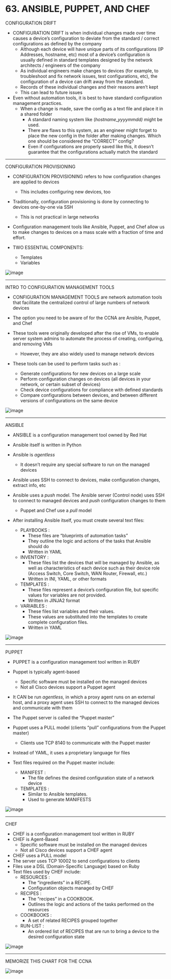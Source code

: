 # 63. ANSIBLE, PUPPET, AND CHEF

CONFIGURATION DRIFT

- CONFIGURATION DRIFT is when individual changes made over time causes a device’s configuration to deviate from the standard / correct configurations as defined by the company
    - Although each device will have unique parts of its configurations (IP Addresses, hostname, etc) most of a device’s configuration is usually defined in standard templates designed by the network architects / engineers of the company
    - As individual engineers make changes to devices (for example, to troubleshoot and fix network issues, test configurations, etc), the configuration of a device can drift away from the standard.
    - Records of these individual changes and their reasons aren’t kept
    - This can lead to future issues
- Even without automation tools, it is best to have standard configuration management practices.
    - When a change is made, save the config as a text file and place it in a shared folder
        - A standard naming system like (*hostname_yyyymmdd)* might be used.
        - There are flaws to this system, as an engineer might forget to place the new config in the folder after making changes. Which one should be considered the “CORRECT” config?
        - Even if configurations are properly saved like this, it doesn’t guarantee that the configurations actually match the standard
---

CONFIGURATION PROVISIONING

- CONFIGURATION PROVISIONING refers to how configuration changes are applied to devices
    - This includes configuring new devices, too
- Traditionally, configuration provisioning is done by connecting to devices one-by-one via SSH
    - This is not practical in large networks
- Configuration management tools like Ansible, Puppet, and Chef allow us to make changes to devices on a mass scale with a fraction of time and effort.

- TWO ESSENTIAL COMPONENTS:
    - Templates
    - Variables

![image](https://github.com/psaumur/CCNA/assets/106411237/0c74b2a6-1ce7-4758-b6b8-340594d567c3)

---

INTRO TO CONFIGURATION MANAGEMENT TOOLS

- CONFIGURATION MANAGEMENT TOOLS are network automation tools that facilitate the centralized control of large numbers of network devices
- The option you need to be aware of for the CCNA are Ansible, Puppet, and Chef
- These tools were originally developed after the rise of VMs, to enable server system admins to automate the process of creating, configuring, and removing VMs
    - However, they are also widely used to manage network devices
    
- These tools can be used to perform tasks such as :
    - Generate configurations for new devices on a large scale
    - Perform configuration changes on devices (all devices in your network, or certain subset of devices)
    - Check device configurations for compliance with defined standards
    - Compare configurations between devices, and between different versions of configurations on the same device

![image](https://github.com/psaumur/CCNA/assets/106411237/f9eb7783-5e42-4cfe-aec8-8b57cd316f4d)

---

ANSIBLE 

- ANSIBLE is a configuration management tool owned by Red Hat
- Ansible itself is written in Python
- Ansible is *agentless*
    - It doesn’t require any special software to run on the managed devices
- Ansible uses SSH to connect to devices, make configuration changes, extract info, etc
- Ansible uses a *push* model. The Ansible server (Control node) uses SSH to connect to managed devices and *push* configuration changes to them
    - Puppet and Chef use a *pull* model
    
- After installing Ansible itself, you must create several text files:
    - PLAYBOOKS :
        - These files are “blueprints of automation tasks”
        - They outline the logic and actions of the tasks that Ansible should do
        - Written in YAML
    - INVENTORY :
        - These files list the devices that will be managed by Ansible, as well as characteristics of each device such as their device role (Access Switch, Core Switch, WAN Router, Firewall, etc.)
        - Written in INI, YAML, or other formats
    - TEMPLATES :
        - These files represent a device’s configuration file, but specific values for variables are not provided.
        - Written in JINJA2 format
    - VARIABLES :
        - These files list variables and their values.
        - These values are substituted into the templates to create complete configuration files.
        - Written in YAML

![image](https://github.com/psaumur/CCNA/assets/106411237/ba2a68b5-7661-4eff-bd5f-8c32bde354da)

---

PUPPET 

- PUPPET is a configuration management tool written in RUBY
- Puppet is typically agent-based
    - Specific software must be installed on the managed devices
    - Not all Cisco devices support a Puppet agent
    
- It CAN be run *agentless,* in which a proxy agent runs on an external host, and a proxy agent uses SSH to connect to the managed devices and communicate with them
- The Puppet server is called the “Puppet master”
- Puppet uses a PULL model (clients “pull” configurations from the Puppet master)
    - Clients use TCP 8140 to communicate with the Puppet master
- Instead of YAML, it uses a proprietary language for files
- Text files required on the Puppet master include:
    - MANIFEST :
        - The file defines the desired configuration state of a network device
    - TEMPLATES :
        - Similar to Ansible templates.
        - Used to generate MANIFESTS

![image](https://github.com/psaumur/CCNA/assets/106411237/ec26ad33-7534-4f15-93f0-4557337bfaec)

---

CHEF

- CHEF is a configuration management tool written in RUBY
- CHEF is Agent-Based
    - Specific software must be installed on the managed devices
    - Not all Cisco devices support a CHEF agent
- CHEF uses a PULL model
- The server uses TCP 10002 to send configurations to clients
- Files use a DSL (Domain-Specific Language) based on Ruby
- Text files used by CHEF include:
    - RESOURCES :
        - The “ingredients” in a RECIPE.
        - Configuration objects managed by CHEF
    - RECIPES :
        - The “recipes” in a COOKBOOK.
        - Outlines the logic and actions of the tasks performed on the resources
    - COOKBOOKS :
        - A set of related RECIPES grouped together
    - RUN-LIST :
        - An ordered list of RECIPES that are run to bring a device to the desired configuration state

![image](https://github.com/psaumur/CCNA/assets/106411237/eaf5be1b-3635-4806-bb7a-f397ffa1b411)

---

MEMORIZE THIS CHART FOR THE CCNA

![image](https://github.com/psaumur/CCNA/assets/106411237/a4d212e6-df46-45d1-a2ca-3e55220c4b5c)

